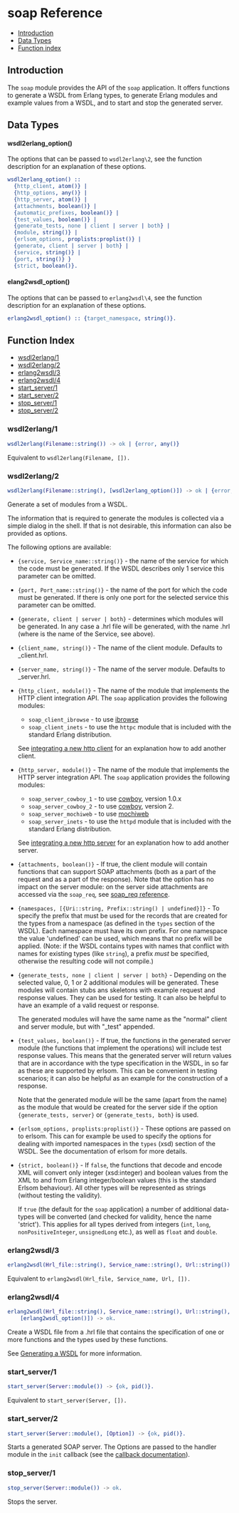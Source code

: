 # soap Reference #

- [Introduction](#introduction)
- [Data Types](#data-types)
- [Function index](#function-index)

## Introduction ##
The `soap` module provides the API of the `soap` application. It offers
functions to generate a WSDL from Erlang types, to generate Erlang modules
and example values from a WSDL, and to start and stop the generated server.

## Data Types

#### wsdl2erlang_option()
The options that can be passed to `wsdl2erlang\2`, see the function
description for an explanation of these options.

```erlang
wsdl2erlang_option() :: 
  {http_client, atom()} | 
  {http_options, any()} |
  {http_server, atom()} |
  {attachments, boolean()} |
  {automatic_prefixes, boolean()} |
  {test_values, boolean()} |
  {generate_tests, none | client | server | both} |
  {module, string()} |
  {erlsom_options, proplists:proplist()} |
  {generate, client | server | both} |
  {service, string()} |
  {port, string()} }
  {strict, boolean()}.
```
#### elang2wsdl_option()
The options that can be passed to `erlang2wsdl\4`, see the function
description for an explanation of these options.

```erlang
erlang2wsdl_option() :: {target_namespace, string()}.
```

## Function Index
- [wsdl2erlang/1](#wsdl2erlang1)
- [wsdl2erlang/2](#wsdl2erlang2)
- [erlang2wsdl/3](#erlang2wsdl3)
- [erlang2wsdl/4](#erlang2wsdl4)
- [start_server/1](#start_server1)
- [start_server/2](#start_server2)
- [stop_server/1](#stop_server1)
- [stop_server/2](#stop_server2)

### wsdl2erlang/1 ###

```erlang
wsdl2erlang(Filename::string()) -> ok | {error, any()}
```

Equivalent to `wsdl2erlang(Filename, []).`

### wsdl2erlang/2 ###

```erlang
wsdl2erlang(Filename::string(), [wsdl2erlang_option()]) -> ok | {error, any()}
```

Generate a set of modules from a WSDL.

The information that is required to generate the modules is
collected via a simple dialog in the shell. If that is not desirable, this
information can also be provided as options.

The following options are available:

- `{service, Service_name::string()}` - the name of the service for which
  the code must be generated. If the WSDL describes only 1 service this
  parameter can be omitted.

- `{port, Port_name::string()}` - the name of the port for which
  the code must be generated. If there is only one port for the selected
  service this parameter can be omitted.

- `{generate, client | server | both}` - determines which modules will be
  generated. In any case a .hrl file will be generated, with the name
  <Service>.hrl (where <Service> is the name of the Service, see above).

- `{client_name, string()}` - The name of the client module. Defaults to
  <Service>\_client.hrl.

- `{server_name, string()}` - The name of the server module. Defaults to
  <Service>\_server.hrl.

- `{http_client, module()}` - The name of the module that implements the
  HTTP client integration API. The `soap` application provides the following
  modules:
  - `soap_client_ibrowse` - to use [ibrowse](https://github.com/cmullaparthi/ibrowse)
  - `soap_client_inets` - to use the `httpc` module that is included with
    the standard Erlang distribution.

  See [integrating a new http client](#integrating_a_client) for an
  explanation how to add another client.

- `{http_server, module()}` - The name of the module that implements the
  HTTP server integration API. The `soap` application provides the following
  modules:
  - `soap_server_cowboy_1` - to use
    [cowboy](https://github.com/ninenines/cowboy), version 1.0.x
  - `soap_server_cowboy_2` - to use
    [cowboy](https://github.com/ninenines/cowboy), version 2.
  - `soap_server_mochiweb` - to use
    [mochiweb](https://github.com/mochi/mochiweb)
  - `soap_server_inets` - to use the `httpd` module that is included with
    the standard Erlang distribution.

  See [integrating a new http server](#integrating_a_server) for an
  explanation how to add another server.

- `{attachments, boolean()}` - If true, the client module will contain
  functions that can support SOAP attachments (both as a part of the request
  and as a part of the response). Note that the option has no impact on the
  server module: on the server side attachments are accessed via the
  `soap_req`, see [soap_req reference](soap_req.md). 

- `{namespaces, [{Uri::string, Prefix::string() | undefined}]}` - To specify the prefix
  that must be used for the records that are created for the types from a
  namespace (as defined in the `types` section of the WSDL).
  Each namespace must have its own prefix. For one namespace the value
  'undefined' can be used, which means that no prefix will be applied.
  (Note: if the WSDL contains types with names that conflict with names for
  existing types (like `string`), a prefix _must_ be specified, otherwise
  the resulting code will not compile.)

- `{generate_tests, none | client | server | both}` - Depending on the 
  selected value, 0, 1 or 2 additional modules will be
  generated.  These modules will contain stubs ans skeletons with example
  request and response values. They can be used for testing. It can also
  be helpful to have an example of a valid request or response.

  The generated modules will have the same name as the "normal" client and
  server module, but with "\_test" appended.

- `{test_values, boolean()}` - If true, the functions in the
  generated server module (the functions that implement the operations)
  will include test response values. This means that the
  generated server will return values that are in accordance with the type specification in the
  WSDL, in so far as these are supported by erlsom. This can be convenient
  in testing scenarios; it can also be helpful as an example for the
  construction of a response.

  Note that the generated module will be the same (apart from the name) as
  the module that would be created for the server side if the option
  `{generate_tests, server}`  or `{generate_tests, both}` is used.

- `{erlsom_options, proplists:proplist()}` - These options are passed on to
  erlsom. This can for example be used to specify the options for dealing
  with imported namespaces in the `types` (xsd) section of the WSDL. See
  the documentation of erlsom for more details.

- `{strict, boolean()}` - If `false`, the functions that decode and encode XML
  will convert only integer (xsd:integer) and boolean values from the XML
  to and from Erlang integer/boolean values (this is the standard Erlsom behaviour). All
  other types will be represented as strings (without testing the
  validity). 
  
  If `true` (the default for the `soap` application) a number of
  additional data-types will be converted (and checked for validity, hence
  the name 'strict'). This applies for all types derived from integers
  (`int`, `long`, `nonPositiveInteger`, `unsignedLong` etc.), as well as
  `float` and `double`.


### erlang2wsdl/3 ###


```erlang
erlang2wsdl(Hrl_file::string(), Service_name::string(), Url::string()) -> ok.
```

Equivalent to `erlang2wsdl(Hrl_file, Service_name, Url, []).`

### erlang2wsdl/4 ###

```erlang
erlang2wsdl(Hrl_file::string(), Service_name::string(), Url::string(), 
    [erlang2wsdl_option()]) -> ok.
```
Create a WSDL file from a .hrl file that contains the specification of one
or more functions and the types used by these functions.

See [Generating a WSDL](generating_a_wsdl.md) for more information.

### start_server/1 ###

```erlang
start_server(Server::module()) -> {ok, pid()}.
```

Equivalent to `start_server(Server, []).`

### start_server/2 ###

```erlang
start_server(Server::module(), [Option]) -> {ok, pid()}.
```

Starts a generated SOAP server. The Options are passed to the handler
module in the `init` callback (see the [callback
documentation](soap_server_callbacks.md)).

### stop_server/1 ###

```erlang
stop_server(Server::module()) -> ok.
```

Stops the server.
